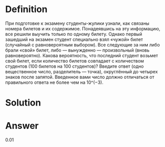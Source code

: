 # Definition

При подготовке к экзамену студенты-жулики узнали, как связаны номера билетов и их содержимое. Понадеявшись на эту информацию, все решили выучить только по одному билету.
Однако первый зашедший на экзамен студент специально взял «чужой» билет (случайный с равновероятным выбором). Все следующие за ним либо брали «свой» билет, либо — вынужденно — произвольный (вновь равновероятно).
Какова вероятность, что последний студент возьмет свой билет, если количество билетов совпадает с количеством студентов (100 билетов на 100 студентов)?
Введите ответ (одно вещественное число, разделитель — точка), округлённый до четырех знаков после запятой.
Введенное вами число должно отличаться от правильного ответа не более чем на 10^(−3).

# Solution

# Answer

0.01